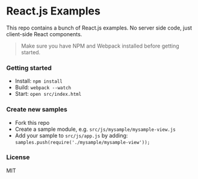 React.js Examples
========================

This repo contains a bunch of React.js examples. No server side code, just client-side React components. 

> Make sure you have NPM and Webpack installed before getting started.

### Getting started

* Install: `npm install`
* Build: `webpack --watch`
* Start: `open src/index.html`

### Create new samples

* Fork this repo
* Create a sample module, e.g. `src/js/mysample/mysample-view.js`
* Add your sample to `src/js/app.js` by adding: `samples.push(require('./mysample/mysample-view'));`

### License

MIT
